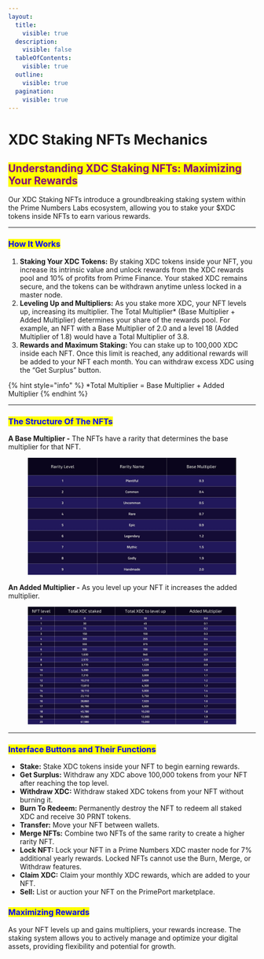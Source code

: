 ```yaml
---
layout:
  title:
    visible: true
  description:
    visible: false
  tableOfContents:
    visible: true
  outline:
    visible: true
  pagination:
    visible: true
---
```


# XDC Staking NFTs Mechanics

## <mark style="color:purple;">Understanding XDC Staking NFTs: Maximizing Your Rewards</mark>

Our XDC Staking NFTs introduce a groundbreaking staking system within the Prime Numbers Labs ecosystem, allowing you to stake your $XDC tokens inside NFTs to earn various rewards.

***

### <mark style="color:blue;">How It Works</mark>

1. **Staking Your XDC Tokens:** By staking XDC tokens inside your NFT, you increase its intrinsic value and unlock rewards from the XDC rewards pool and 10% of profits from Prime Finance. Your staked XDC remains secure, and the tokens can be withdrawn anytime unless locked in a master node.
2. **Leveling Up and Multipliers:** As you stake more XDC, your NFT levels up, increasing its multiplier. The Total Multiplier\* (Base Multiplier + Added Multiplier) determines your share of the rewards pool. For example, an NFT with a Base Multiplier of 2.0 and a level 18 (Added Multiplier of 1.8) would have a Total Multiplier of 3.8.
3. **Rewards and Maximum Staking:** You can stake up to 100,000 XDC inside each NFT. Once this limit is reached, any additional rewards will be added to your NFT each month. You can withdraw excess XDC using the “Get Surplus” button.

{% hint style="info" %}
\*Total Multiplier = Base Multiplier + Added Multiplier
{% endhint %}

***

### <mark style="color:blue;">The Structure Of The NFTs</mark>

**A Base Multiplier -** The NFTs have a rarity that determines the base multiplier for that NFT.

<figure><img src="../../../.gitbook/assets/BaseMultiplierXDC (2).jpg" alt=""><figcaption></figcaption></figure>

**An Added Multiplier -** As you level up your NFT it increases the added multiplier.

<figure><img src="../../../.gitbook/assets/AddedMultiplierXDC (1).jpg" alt=""><figcaption></figcaption></figure>

***

### <mark style="color:blue;">Interface Buttons and Their Functions</mark>

* **Stake:** Stake XDC tokens inside your NFT to begin earning rewards.
* **Get Surplus:** Withdraw any XDC above 100,000 tokens from your NFT after reaching the top level.
* **Withdraw XDC:** Withdraw staked XDC tokens from your NFT without burning it.
* **Burn To Redeem:** Permanently destroy the NFT to redeem all staked XDC and receive 30 PRNT tokens.
* **Transfer:** Move your NFT between wallets.
* **Merge NFTs:** Combine two NFTs of the same rarity to create a higher rarity NFT.
* **Lock NFT:** Lock your NFT in a Prime Numbers XDC master node for 7% additional yearly rewards. Locked NFTs cannot use the Burn, Merge, or Withdraw features.
* **Claim XDC:** Claim your monthly XDC rewards, which are added to your NFT.
* **Sell:** List or auction your NFT on the PrimePort marketplace.

### <mark style="color:blue;">Maximizing Rewards</mark>

As your NFT levels up and gains multipliers, your rewards increase. The staking system allows you to actively manage and optimize your digital assets, providing flexibility and potential for growth.
